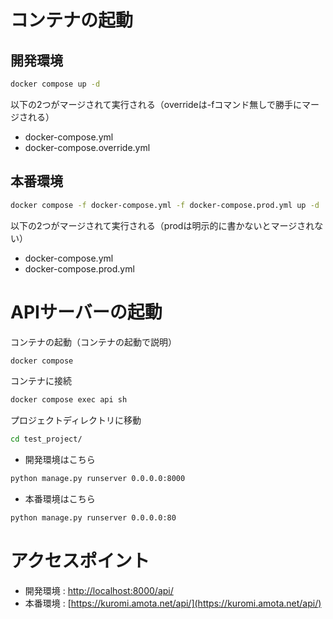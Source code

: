 # コンテナの起動
## 開発環境
```sh
docker compose up -d
```

以下の2つがマージされて実行される（overrideは-fコマンド無しで勝手にマージされる）
- docker-compose.yml
- docker-compose.override.yml

## 本番環境
```sh
docker compose -f docker-compose.yml -f docker-compose.prod.yml up -d
```

以下の2つがマージされて実行される（prodは明示的に書かないとマージされない）
- docker-compose.yml
- docker-compose.prod.yml

# APIサーバーの起動
コンテナの起動（コンテナの起動で説明）
```sh
docker compose
```

コンテナに接続
```sh
docker compose exec api sh
```

プロジェクトディレクトリに移動
```sh
cd test_project/
```

- 開発環境はこちら
```sh
python manage.py runserver 0.0.0.0:8000
```

- 本番環境はこちら
```sh
python manage.py runserver 0.0.0.0:80
```

# アクセスポイント
- 開発環境 : 
[http://localhost:8000/api/](http://localhost:8000/api/)
- 本番環境 : 
[https://kuromi.amota.net/api/](https://kuromi.amota.net/api/)
